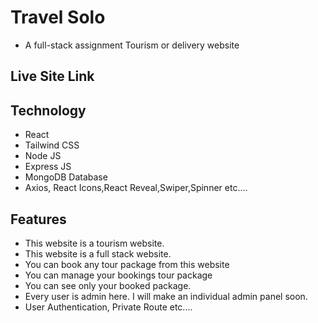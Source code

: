 # Travel Solo

- A full-stack assignment Tourism or delivery website

## Live Site Link



## Technology

- React
- Tailwind CSS
- Node JS
- Express JS
- MongoDB Database
- Axios, React Icons,React Reveal,Swiper,Spinner etc....

## Features

- This website is a tourism website.
- This website is a full stack website.
- You can book any tour package from this website
- You can manage your bookings tour package
- You can see only your booked package.
- Every user is admin here. I will make an individual admin panel soon.
- User Authentication, Private Route etc....


